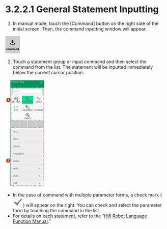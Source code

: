 # 3.2.2.1 General Statement Inputting

1.	In manual mode, touch the \[Command\] button on the right side of the initial screen. Then, the command inputting window will appear.

![](../../../_assets/image_349.png)

2.	Touch a statement group or input command and then select the command from the list. The statement will be inputted immediately below the current cursor position.

![](../../../_assets/image_358.png)

* In the case of command with multiple parameter forms, a check mark \(![](../../../_assets/icon-ok.png)\) will appear on the right. You can check and select the parameter form by touching the command in the list. 
* 
  For details on each statement, refer to the “[Hi6 Robot Language Function Manual](https://hrbook-hrc.web.app/#/view/doc-hrscript/english/README).”
